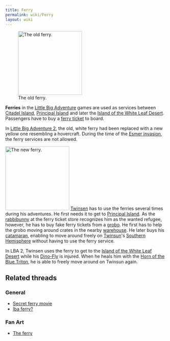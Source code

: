 ```yaml
---
title: Ferry
permalink: wiki/Ferry
layout: wiki
---
```


<figure>
<img src="02_ferry.gif" title="The old ferry." width="200" />
<figcaption>The old ferry.</figcaption>
</figure>

**Ferries** in the [Little Big
Adventure](Little_Big_Adventure "wikilink") games are used as services
between [Citadel Island](Citadel_Island "wikilink"), [Principal
Island](Principal_Island "wikilink") and later the [Island of the White
Leaf Desert](Island_of_the_White_Leaf_Desert "wikilink"). Passengers
have to buy a [ferry ticket](ferry_ticket "wikilink") to board.

In [Little Big Adventure 2](Little_Big_Adventure_2 "wikilink"), the old,
white ferry had been replaced with a new yellow one resembling a
hovercraft. During the time of the [Esmer
invasion](Esmer_invasion "wikilink"), the ferry services are not
allowed.

<img src="BOAT_2.preview.JPG" title="The new ferry." width="200"
alt="The new ferry." /> [Twinsen](Twinsen "wikilink") has to use the
ferries several times during his adventures. He first needs it to get to
[Principal Island](Principal_Island "wikilink"). As the
[rabbibunny](rabbibunny "wikilink") at the ferry ticket store recognizes
him as the wanted refugee, however, he has to buy fake ferry tickets
from a [grobo](grobo "wikilink"). He first has to help the grobo moving
around crates in the nearby [warehouse](warehouse "wikilink"). He later
buys his [catamaran](catamaran "wikilink"), enabling to move around
freely on [Twinsun](Twinsun "wikilink")'s [Southern
Hemisphere](Southern_Hemisphere "wikilink") without having to use the
ferry service.

In LBA 2, Twinsen uses the ferry to get to the [Island of the White Leaf
Desert](Island_of_the_White_Leaf_Desert "wikilink") while his
[Dino-Fly](Dino-Fly "wikilink") is injured. When he heals him with the
[Horn of the Blue Triton](Horn_of_the_Blue_Triton "wikilink"), he is
able to freely move around on Twinsun again.

## Related threads

### General

- [Secret ferry
  movie](https://forum.magicball.net/showthread.php?t=10657)
- [lba ferry?](https://forum.magicball.net/showthread.php?t=5682)

### Fan Art

- [The ferry](https://forum.magicball.net/showthread.php?t=9675)
